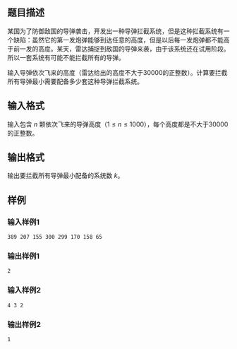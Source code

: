 
## 题目描述
某国为了防御敌国的导弹袭击，开发出一种导弹拦截系统，但是这种拦截系统有一个缺陷：虽然它的第一发炮弹能够到达任意的高度，但是以后每一发炮弹都不能高于前一发的高度。某天，雷达捕捉到敌国的导弹来袭，由于该系统还在试用阶段。所以一套系统有可能不能拦截所有的导弹。

输入导弹依次飞来的高度（雷达给出的高度不大于30000的正整数）。计算要拦截所有导弹最小需要配备多少套这种导弹拦截系统。

## 输入格式
输入包含 $n$ 颗依次飞来的导弹高度（$1 \leq n \leq 1000$），每个高度都是不大于30000的正整数。

## 输出格式
输出要拦截所有导弹最小配备的系统数 $k$。

## 样例

### 输入样例1
```
389 207 155 300 299 170 158 65
```

### 输出样例1
```
2
```

### 输入样例2
```
4 3 2
```

### 输出样例2
```
1
```